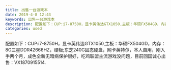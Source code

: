 ```yaml
---
title: 出售一台游戏本
date: 2019-4-8 12:43
keywords: 出售一台游戏本
description: 配置如下：CUP:i7-8750H，显卡英伟达GTX1050,主板：华硕FX504GD，内存：8G三星DDR42666HZ，硬板;东芝240G固态硬盘，网卡英特尔，本人自用，刚入手两个月，成色全新无暗病保护很好，吃鸡联盟主流游戏没问题，目前
categories: used
---
```

<td class="t_f" id="postmessage_3427842">

配置如下：CUP:i7-8750H，显卡英伟达GTX1050,主板：华硕FX504GD，内存：8G三星DDR42666HZ，硬板;东芝240G固态硬盘，网卡英特尔，本人自用，刚入手两个月，成色全新无暗病保护很好，吃鸡联盟主流游戏没问题，目前回国诚心出售：VX1870915514.</td>

